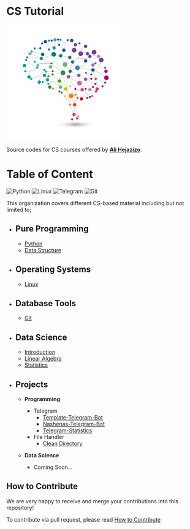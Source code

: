 # CS Tutorial
<img src="./images/logo.png" width="300"/>

Source codes for CS courses offered by [**Ali Hejazizo**](https://www.hejazizo.com).

# Table of Content 
![Python](https://img.shields.io/badge/python-3670A0?style=for-the-badge&logo=python&logoColor=ffdd54)
![Linux](https://img.shields.io/badge/Linux-FCC624?style=for-the-badge&logo=linux&logoColor=black)
![Telegram](https://img.shields.io/badge/Telegram-2CA5E0?style=for-the-badge&logo=telegram&logoColor=white)
![Git](https://img.shields.io/badge/git-%23F05033.svg?style=for-the-badge&logo=git&logoColor=white)

This organization covers different CS-based material including but not limited to;

- ## Pure Programming
    - [Python](Python)
    - [Data Structure](Data%20Structure)

- ## Operating Systems
    - [Linux](Linux)

- ## Database Tools
    - [Git](Git)

- ## Data Science
    - [Introduction](Data%20Science/Introduction)
    - [Linear Algebra](Data%20Science/Linear%20Algebra)
    - [Statistics](Data%20Science/Statistics)

- ## Projects
    - **Programming**
        - Telegram
            - [Template-Telegram-Bot](https://github.com/pytopia/project-template-telegram-bot)
            - [Nashenas-Telegram-Bot](https://github.com/pytopia/project-nashenas-telegram-bot)
            - [Telegram-Statistics](https://github.com/pytopia/project-telegram-statistics)
        - File Handler
            - [Clean Directory](https://github.com/pytopia/project-clean-directory)

    - **Data Science**
        - Coming Soon...


## How to Contribute

We are very happy to receive and merge your contributions into this repository!

To contribute via pull request, please read [How to Contribute](CONTRIBUTING.md)